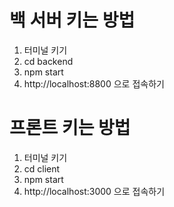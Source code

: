 # 백 서버 키는 방법
1. 터미널 키기
2. cd backend
3. npm start
4. http://localhost:8800 으로 접속하기

# 프론트 키는 방법
1. 터미널 키기
2. cd client
3. npm start
4. http://localhost:3000 으로 접속하기
